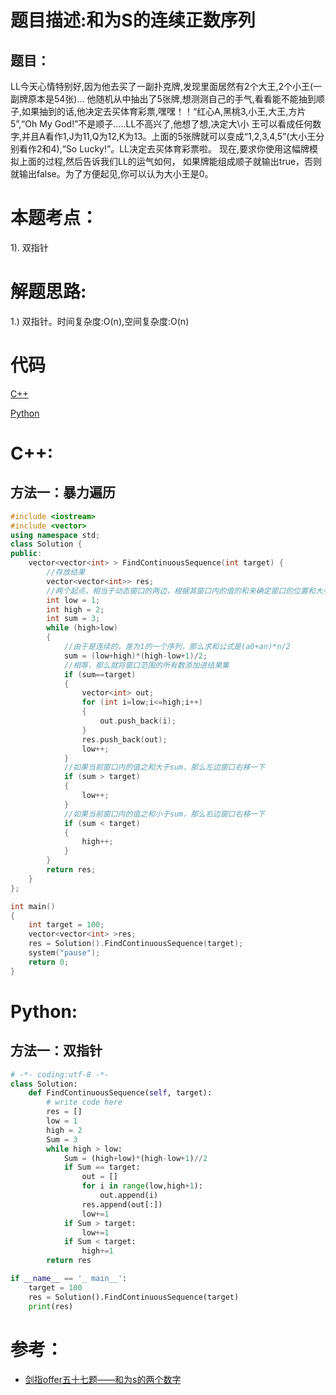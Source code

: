 # 题目描述:和为S的连续正数序列
## 题目：
LL今天心情特别好,因为他去买了一副扑克牌,发现里面居然有2个大王,2个小王(一副牌原本是54张)... 他随机从中抽出了5张牌,想测测自己的手气,看看能不能抽到顺子,如果抽到的话,他决定去买体育彩票,嘿嘿！！“红心A,黑桃3,小王,大王,方片5”,“Oh My God!”不是顺子.....LL不高兴了,他想了想,决定大\小 王可以看成任何数字,并且A看作1,J为11,Q为12,K为13。上面的5张牌就可以变成“1,2,3,4,5”(大小王分别看作2和4),“So Lucky!”。LL决定去买体育彩票啦。 现在,要求你使用这幅牌模拟上面的过程,然后告诉我们LL的运气如何， 如果牌能组成顺子就输出true，否则就输出false。为了方便起见,你可以认为大小王是0。
# 本题考点：
  
  1). 双指针
  
# 解题思路:
  
  1.) 双指针。时间复杂度:O(n),空间复杂度:O(n)

# 代码

[C++](./ContinousCards.cpp)

[Python](./ContinousCards.py)

# C++:
## 方法一：暴力遍历
```c++
#include <iostream>
#include <vector>
using namespace std;
class Solution {
public:
    vector<vector<int> > FindContinuousSequence(int target) {
        //存放结果
        vector<vector<int>> res;
        //两个起点，相当于动态窗口的两边，根据其窗口内的值的和来确定窗口的位置和大小
        int low = 1;
        int high = 2;
        int sum = 3;
        while (high>low)
        {
            //由于是连续的，差为1的一个序列，那么求和公式是(a0+an)*n/2
            sum = (low+high)*(high-low+1)/2;
            //相等，那么就将窗口范围的所有数添加进结果集
            if (sum==target)
            {
                vector<int> out;
                for (int i=low;i<=high;i++)
                {
                    out.push_back(i);
                }
                res.push_back(out);
                low++;
            }
            //如果当前窗口内的值之和大于sum，那么左边窗口右移一下
            if (sum > target)
            {
                low++;
            }
            //如果当前窗口内的值之和小于sum，那么右边窗口右移一下
            if (sum < target)
            {
                high++;
            }
        }
        return res;
    }
};

int main()
{
    int target = 100;
    vector<vector<int> >res;
    res = Solution().FindContinuousSequence(target);
    system("pause");
    return 0;
}
```

# Python:
## 方法一：双指针
```python
# -*- coding:utf-8 -*-
class Solution:
    def FindContinuousSequence(self, target):
        # write code here
        res = []
        low = 1
        high = 2
        Sum = 3
        while high > low:
            Sum = (high+low)*(high-low+1)//2
            if Sum == target:
                out = []
                for i in range(low,high+1):
                    out.append(i)
                res.append(out[:])
                low+=1
            if Sum > target:
                low+=1
            if Sum < target:
                high+=1
        return res

if __name__ == '_ main__':
    target = 100
    res = Solution().FindContinuousSequence(target)    
    print(res)
```

# 参考：
  -  [剑指offer五十七题——和为s的两个数字](https://github.com/bryceustc/CodingInterviews/blob/master/TwoNumbersWithSum/README.md)

